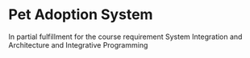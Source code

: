 # Pet Adoption System

In partial fulfillment for the course requirement System Integration and Architecture and Integrative Programming
